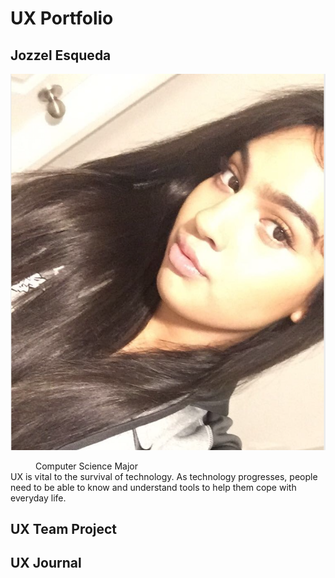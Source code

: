 # UX Portfolio
## Jozzel Esqueda
![alt text](assets/Screen%20Shot%202020-01-21%20at%205.47.45%20PM.png)
<dd>Computer Science Major</dd>
UX is vital to the survival of technology. As technology progresses, people need to be able to know and understand tools to help them cope with everyday life. 

## UX Team Project


## UX Journal

